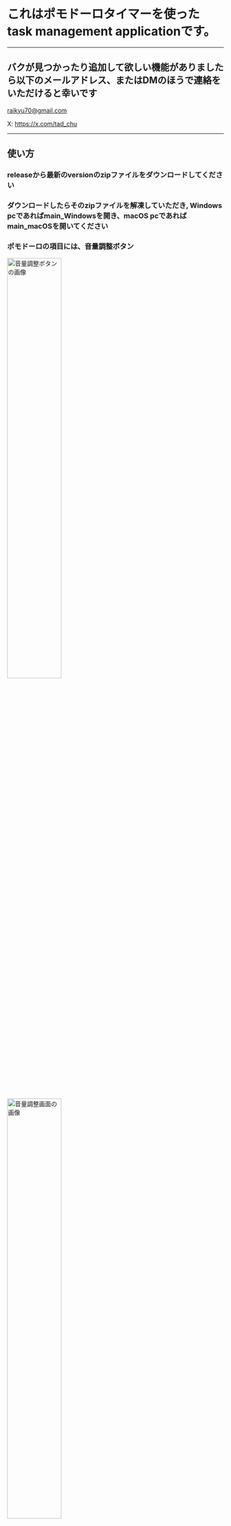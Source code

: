 # これはポモドーロタイマーを使ったtask management applicationです。
---
## バクが見つかったり追加して欲しい機能がありましたら以下のメールアドレス、またはDMのほうで連絡をいただけると幸いです
raikyu70@gmail.com

X: https://x.com/tad_chu

---
## 使い方
### releaseから最新のversionのzipファイルをダウンロードしてください
### ダウンロードしたらそのzipファイルを解凍していただき, Windows pcであればmain_Windowsを開き、macOS pcであればmain_macOSを開いてください
### ポモドーロの項目には、音量調整ボタン
<img src="readme_img/volume_button.png" alt="音量調整ボタンの画像" style="width: 50%; height: auto;"/>
<img src="readme_img/volume_set.png" alt="音量調整画面の画像" style="width: 50%; height: auto;">

### ポモドーロの時間と休憩時間の設定ボタン
<img src="readme_img/pomodoro_set_btn.png" alt="ポモドーロの設定ボタンの画像" style="width: 50%; height: auto;"/>
<img src="readme_img/pomodoro_set.png" alt="ポモドーロの設定画面の画像" style="width: 50%; height: auto;"/>

### 開始ボタンを押すとポモドーロタイマーが開始し、停止ボタンを押すとストップします、リセットボタンを押すと、累計勉強時間、累計ポモドーロ回数を0にリセットします。
<img src="readme_img/timer_btn.png" alt="タイマーの開始ボタン" style="width: 50%; height: auto;"/>


### 右のタスク選択からタスクを選択ことができます（これは下に書いてある、タスクマネージャーでタスクを追加したら使える）
### タスクを選択して、タイマーを開始することでタスクマネージャの方で色々な情報を管理できます
<img src="readme_img/task_select.png" alt="タスクの選択" style="width: 50%; height: auto;"/>
<img src="readme_img/task_select_screen.png" alt="タスクの選択" style="width: 50%; height: auto;"/>

### 左の欄の上から2つ目のタスクを押すとタスクマネージャーに移動します。

### タスクを追加するためには画面中央上にあるタスク追加欄に文字列を記入して、追加ボタンを押すとタスクを追加できます
<img src="readme_img/task_add_btn.png" alt="タスクの追加ボタン" style="width: 50%; height: auto;"/>

### タスクを追加する際には緊急度と重要度を選択します。　設定すると、タスクの並び替えが行えます
<img src="readme_img/urgency.png" alt="タスクの緊急度と重要度の選択" style="width: 50%; height: auto;">

### タスクを選択すると、右下に各タスクの今までの総合計勉強時間、今日の勉強時間、昨日の勉強時間を表示できる
<img src="readme_img/task_time.png" alt="各タスクの情報" style="width: 50%; height: auto;">

### またタスク選択中では右側のボックスになにかメモであったりをタスクごとに書くことができます
<img src="readme_img/task_description.png" alt="各タスクの情報" style="width: 50%; height: auto;">

### 左上の欄の上から3つ目のタスクを押すとタスクの重要度、緊急度によって表示される画面に切り替わります
<img src="readme_img/urgency_importance.png" alt="各タスクの情報" style="width: 50%; height: auto;">

#　新しいバージョンをダウンロードする前にやっていただきたいこと
### 新しいバージョンに変更した際に今までに追加したデータが消えてしまう可能性があります、そのためバックアップをとっていただきたいです。
### バックアップの仕方は
### 1. Pythonをインストールする, これはバージョンが3.12.9だと望ましいです
### 2.ターミナルで次のコマンドを打つ
```bash
pip install PyQt6
```
### 3.ターミナルで次のコマンドを打つ
```bash
python3 -c "
from PyQt6.QtCore import QSettings
import os

settings = QSettings('CHU1PC', 'TaskManagerApp')

if not os.path.exists(settings.fileName()):
    print('設定ファイルはまだ存在しません')

settings.beginGroup('')
for key in settings.allKeys():
    print(f'  {key}: {settings.value(key)}')
"
```
### もし設定ファイルはまだ存在しませんと表示されたらインストールしてください
### コマンドを打った後にターミナル上に出力される tasks: []の[]の部分をコピーして, restore.pyのtasks = []の[]
<img src="readme_img/restore.png" alt="taskの復元よう画像" style="width: 50%; height: auto;"/>

## もしzipファイルが動かない場合は制作者に連絡するか、自身でローカルにcloneしていただき次のコマンドをカレントディレクトリをGUIにしてから実行してください

## for mac
```bash
pyinstaller --onefile --windowed --add-data 'audio/*.mp3:audio' --add-data 'img/*:img' --hidden-import PyQt6 main.py
```
## for windows
```bash
pyinstaller --onefile --windowed --add-data "audio/*.mp3:audio" --add-data "img/*:img" --hidden-import PyQt6 main.py
```
